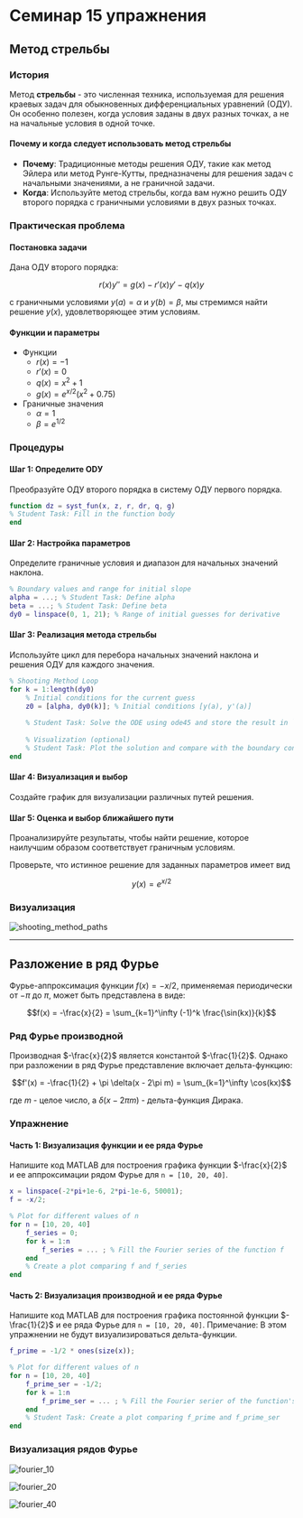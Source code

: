 # Семинар 15 упражнения

## Метод стрельбы

### История

Метод **стрельбы** - это численная техника, используемая для решения краевых задач для обыкновенных дифференциальных уравнений (ОДУ). Он особенно полезен, когда условия заданы в двух разных точках, а не на начальные условия в одной точке.

#### Почему и когда следует использовать метод стрельбы

- **Почему**: Традиционные методы решения ОДУ, такие как метод Эйлера или метод Рунге-Кутты, предназначены для решения задач с начальными значениями, а не граничной задачи.
- **Когда**: Используйте метод стрельбы, когда вам нужно решить ОДУ второго порядка с граничными условиями в двух разных точках.

### Практическая проблема

#### Постановка задачи

Дана ОДУ второго порядка:

$$r(x) y'' = g(x) - r'(x) y' - q(x) y$$

с граничными условиями $y(a) = \alpha$ и $y(b) = \beta$, мы стремимся найти решение $y(x)$, удовлетворяющее этим условиям.

#### Функции и параметры

- Функции
  - $r(x) = -1$
  - $r'(x) = 0$
  - $q(x) = x^2 + 1$
  - $g(x) = e^{x/2}(x^2 + 0.75)$
- Граничные значения
  - $\alpha = 1$
  - $\beta = e^{1/2}$

### Процедуры

#### Шаг 1: Определите ODУ

Преобразуйте ОДУ второго порядка в систему ОДУ первого порядка.

```matlab
function dz = syst_fun(x, z, r, dr, q, g)
% Student Task: Fill in the function body
end
```

#### Шаг 2: Настройка параметров

Определите граничные условия и диапазон для начальных значений наклона.

```matlab
% Boundary values and range for initial slope
alpha = ...; % Student Task: Define alpha
beta = ...; % Student Task: Define beta
dy0 = linspace(0, 1, 21); % Range of initial guesses for derivative
```

#### Шаг 3: Реализация метода стрельбы

Используйте цикл для перебора начальных значений наклона и решения OДУ для каждого значения.

```matlab
% Shooting Method Loop
for k = 1:length(dy0)
    % Initial conditions for the current guess
    z0 = [alpha, dy0(k)]; % Initial conditions [y(a), y'(a)]
    
    % Student Task: Solve the ODE using ode45 and store the result in `Y`
    
    % Visualization (optional)
    % Student Task: Plot the solution and compare with the boundary condition at b
end
```

#### Шаг 4: Визуализация и выбор

Создайте график для визуализации различных путей решения.

#### Шаг 5: Оценка и выбор ближайшего пути

Проанализируйте результаты, чтобы найти решение, которое наилучшим образом соответствует граничным условиям.

Проверьте, что истинное решение для заданных параметров имеет вид

$$y(x) = e^{x/2}$$

### Визуализация

![shooting_method_paths](shooting_method.png)

---

## Разложение в ряд Фурье

Фурье-аппроксимация функции $f(x) = -x/2$, применяемая периодически от $-\pi$ до $\pi$, может быть представлена в виде:

$$f(x) = -\frac{x}{2} = \sum_{k=1}^\infty (-1)^k \frac{\sin(kx)}{k}$$

### Ряд Фурье производной

Производная $-\frac{x}{2}$ является константой $-\frac{1}{2}$. Однако при разложении в ряд Фурье представление включает дельта-функцию:

$$f'(x) = -\frac{1}{2} + \pi \delta(x - 2\pi m) = \sum_{k=1}^\infty \cos(kx)$$

где $m$ - целое число, а $\delta(x - 2\pi m)$ - дельта-функция Дирака.

### Упражнение

#### Часть 1: Визуализация функции и ее ряда Фурье

Напишите код MATLAB для построения графика функции $-\frac{x}{2}$ и ее аппроксимации рядом Фурье для `n = [10, 20, 40]`.

```matlab
x = linspace(-2*pi+1e-6, 2*pi-1e-6, 50001);
f = -x/2;

% Plot for different values of n
for n = [10, 20, 40]
    f_series = 0;
    for k = 1:n
        f_series = ... ; % Fill the Fourier series of the function f
    end
    % Create a plot comparing f and f_series
end
```

#### Часть 2: Визуализация производной и ее ряда Фурье

Напишите код MATLAB для построения графика постоянной функции $-\frac{1}{2}$ и ее ряда Фурье для `n = [10, 20, 40]`. Примечание: В этом упражнении не будут визуализироваться дельта-функции.

```matlab
f_prime = -1/2 * ones(size(x));

% Plot for different values of n
for n = [10, 20, 40]
    f_prime_ser = -1/2;
    for k = 1:n
        f_prime_ser = ... ; % Fill the Fourier serier of the function's f derivative. Disregard the delta function terms.
    end
    % Student Task: Create a plot comparing f_prime and f_prime_ser
end
```

### Визуализация рядов Фурье

![fourier_10](fourier_n10.png)

![fourier_20](fourier_n20.png)

![fourier_40](fourier_n40.png)
